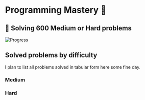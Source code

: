 # Programming Mastery :punch:

## :goal_net:  Solving 600 Medium or Hard problems 

![Progress](https://progress-bar.dev/56/?scale=600&title=InterviewGod&width=500&color=babaca&suffix=+problems+solved)

## Solved problems by difficulty
I plan to list all problems solved in tabular form here some fine day.

### Medium

### Hard

